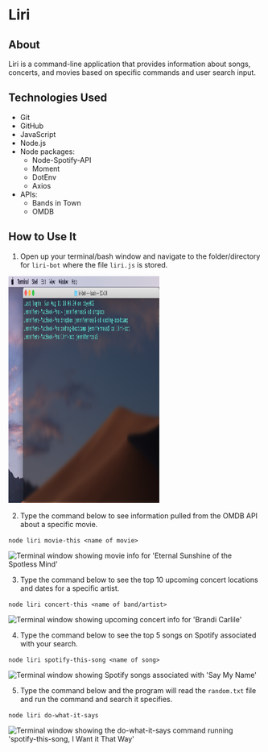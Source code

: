 # Liri

## About 

Liri is a command-line application that provides information about songs, concerts, and movies based on specific commands and user search input. 

## Technologies Used 

* Git 
* GitHub
* JavaScript
* Node.js
* Node packages: 
    * Node-Spotify-API
    * Moment 
    * DotEnv
    * Axios 
* APIs: 
    * Bands in Town
    * OMDB


## How to Use It

1. Open up your terminal/bash window and navigate to the folder/directory for `liri-bot` where the file `liri.js` is stored. 

<img src="images/liri-bot-1.png" alt="Terminal window showing liri-bot directory" style="width:300px;height:450px;">

2. Type the command below to see information pulled from the OMDB API about a specific movie. 

```node liri movie-this <name of movie>```

<img src="images/liri-bot-2.png" alt="Terminal window showing movie info for 'Eternal Sunshine of the Spotless Mind'">

3. Type the command below to see the top 10 upcoming concert locations and dates for a specific artist.

```node liri concert-this <name of band/artist>```

<img src="images/liri-bot-3.png" alt="Terminal window showing upcoming concert info for 'Brandi Carlile'">

4. Type the command below to see the top 5 songs on Spotify associated with your search. 

```node liri spotify-this-song <name of song>```

<img src="images/liri-bot-4.png" alt="Terminal window showing Spotify songs associated with 'Say My Name'">

5. Type the command below and the program will read the `random.txt` file and run the command and search it specifies. 

```node liri do-what-it-says```

<img src="images/liri-bot-5.png" alt="Terminal window showing the do-what-it-says command running 'spotify-this-song, I Want it That Way'">